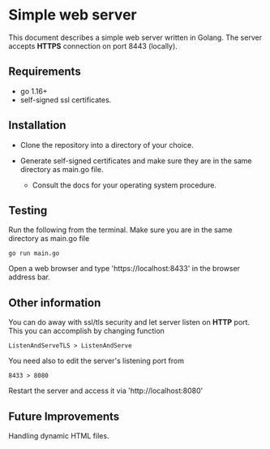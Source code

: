 # Simple web server

This document describes a simple web server written in Golang.
The server accepts **HTTPS** connection on port 8443 (locally).

## Requirements

- go 1.16+
- self-signed ssl certificates.

## Installation

- Clone the repository into a directory of your choice.
- Generate self-signed certificates and make sure they are in the same directory as main.go file.

  - Consult the docs for your operating system procedure.

## Testing

Run the following from the terminal. Make sure you are in the same directory as main.go file

    go run main.go
Open a web browser and type 'https://localhost:8433' in the browser address bar.

## Other information

You can do away with ssl/tls security and let server listen on **HTTP** port. This you can accomplish by changing function

    ListenAndServeTLS > ListenAndServe
You need also to edit the server's listening port from

    8433 > 8080

Restart the server and access it via 'http://localhost:8080'

## Future Improvements

Handling dynamic HTML files.
